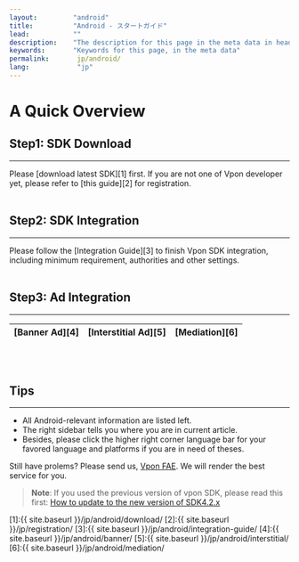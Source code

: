 ```yaml
---
layout:         "android"
title:          "Android - スタートガイド"
lead:           ""
description:    "The description for this page in the meta data in header."
keywords:       "Keywords for this page, in the meta data"
permalink:       jp/android/
lang:            "jp"
---
```

# A Quick Overview
## Step1: SDK Download
---
Please [download latest SDK][1] first. If you are not one of Vpon developer yet, please refer to [this guide][2] for registration. <br><br>

## Step2: SDK Integration
---
Please follow the [Integration Guide][3] to finish Vpon SDK integration, including minimum requirement, authorities and other settings.<br><br>

## Step3: Ad Integration
---
| [Banner Ad][4]  |[Interstitial Ad][5] |[Mediation][6]|
| :------------:|:-----------:| :--------: |
<br><br>

## Tips
---
* All Android-relevant information are listed left.
* The right sidebar tells you where you are in current article.
* Besides, please click the higher right corner language bar for your favored language and platforms if you are in need of theses.

Still have prolems? Please send us, [Vpon FAE](mailto:fae@vpon.com). We will render the best service for you.


> **Note**: If you used the previous version of vpon SDK, please read this first: [How to update to the new version of SDK4.2.x]({{site.baseurl}}/jp/android/latest-news/update-to-SDK4_2_x/)




[1]:{{ site.baseurl }}/jp/android/download/
[2]:{{ site.baseurl }}/jp/registration/
[3]:{{ site.baseurl }}/jp/android/integration-guide/
[4]:{{ site.baseurl }}/jp/android/banner/
[5]:{{ site.baseurl }}/jp/android/interstitial/
[6]:{{ site.baseurl }}/jp/android/mediation/
